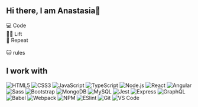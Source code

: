 ## Hi there, I am Anastasia👋

:computer: Code <br/>
:weight_lifting_woman: Lift<br/>
:repeat: Repeat<br/>
</br>
:cat: rules

## I work with
![HTML5](https://img.shields.io/badge/-HTML5-%23E44D27?style=flat-square&logo=html5&logoColor=ffffff)
![CSS3](https://img.shields.io/badge/-CSS3-%231572B6?style=flat-square&logo=css3)
![JavaScript](https://img.shields.io/badge/-JavaScript-%23F7DF1C?style=flat-square&logo=javascript&logoColor=ffffff&labelColor=%23F7DF1C&color=%23FFCE5A)
![TypeScript](https://img.shields.io/badge/-TypeScript-007ACC?style=flat-square&logo=typescript&logoColor=white)
![Node.js](https://img.shields.io/badge/-Node.js-333?logo=node.js)
![React](https://img.shields.io/badge/-React-%23282C34?style=flat-square&logo=react)
![Angular](https://img.shields.io/badge/-Angular-DD0031?style=flat-square&logo=angular)
![Sass](https://img.shields.io/badge/-Sass-%23CC6699?style=flat-square&logo=sass&logoColor=ffffff)
![Bootstrap](https://img.shields.io/badge/-Bootstrap-7952B3?logo=bootstrap&logoColor=ffffff)
![MongoDB](https://img.shields.io/badge/-MongoDB-47A248?logo=mongodb&logoColor=ffffff)
![MySQL](https://img.shields.io/badge/-MySQL-4479A1?logo=mysql&logoColor=ffffff)
![Jest](https://img.shields.io/badge/-Jest-C21325?logo=jest&logoColor=ffffff)
![Express](https://img.shields.io/badge/-Express-000000?logo=express&logoColor=ffffff)
![GraphQL](https://img.shields.io/badge/-GraphQL-E10098?logo=graphql&logoColor=ffffff)
![Babel](https://img.shields.io/badge/-Babel-333?logo=babel)
![Webpack](https://img.shields.io/badge/-Webpack-%232C3A42?style=flat-square&logo=webpack)
![NPM](https://img.shields.io/badge/-NPM-CB3837?logo=npm)
![ESlint](https://img.shields.io/badge/-ESLint-%234B32C3?style=flat-square&logo=eslint)
![Git](https://img.shields.io/badge/-Git-%23F05032?style=flat-square&logo=git&logoColor=%23ffffff)
![VS Code](https://img.shields.io/badge/-VSCode-%23007ACC?style=flat-square&logo=visual-studio-code)
